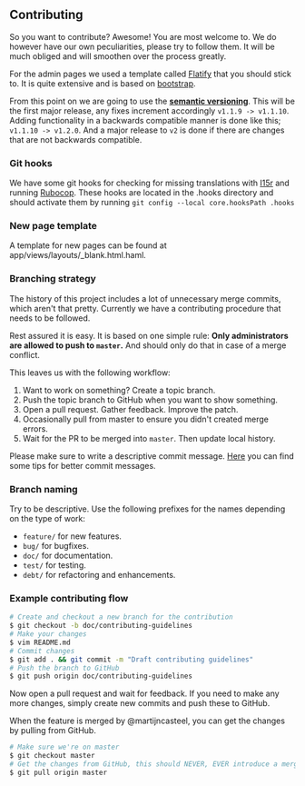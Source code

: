## Contributing
So you want to contribute? Awesome! You are most welcome to. We do however have our
own peculiarities, please try to follow them. It will be much obliged and will smoothen
over the process greatly.

For the admin pages we used a template called [Flatify](http://iarouse.com/dist-flatify/v2.1/index.html#/dashboard) that you should stick to. It is quite extensive and is based on [bootstrap](http://www.getbootstrap.com).

From this point on we are going to use the **[semantic versioning](http://semver.org/)**. This will be the first major release, any fixes increment accordingly `v1.1.9 -> v1.1.10`. Adding functionality in a backwards compatible manner is done like this; `v1.1.10 -> v1.2.0`. And a major release to `v2` is done if there are changes that are not backwards compatible.
 
### Git hooks
We have some git hooks for checking for missing translations with [I15r](https://github.com/balinterdi/i15r) and running [Rubocop](https://github.com/bbatsov/rubocop).
These hooks are located in the .hooks directory and should activate them by running `git config --local core.hooksPath .hooks`

### New page template
A template for new pages can be found at app/views/layouts/_blank.html.haml.

### Branching strategy
The history of this project includes a lot of unnecessary merge commits, which aren't
that pretty. Currently we have a contributing procedure that needs to be followed.

Rest assured it is easy. It is based on one simple rule: **Only administrators are
allowed to push to `master`.** And should only do that in case of a merge conflict.

This leaves us with the following workflow:

1. Want to work on something? Create a topic branch.
1. Push the topic branch to GitHub when you want to show something.
1. Open a pull request. Gather feedback. Improve the patch.
1. Occasionally pull from master to ensure you didn't created merge errors.
1. Wait for the PR to be merged into `master`. Then update local history.

Please make sure to write a descriptive commit message. [Here][commit-messages] you
can find some tips for better commit messages.

 [commit-messages]:http://robots.thoughtbot.com/5-useful-tips-for-a-better-commit-message

### Branch naming
Try to be descriptive. Use the following prefixes for the names depending on the type
of work:

 - `feature/` for new features.
 - `bug/` for bugfixes.
 - `doc/` for documentation.
 - `test/` for testing.
 - `debt/` for refactoring and enhancements.

### Example contributing flow
```bash
# Create and checkout a new branch for the contribution
$ git checkout -b doc/contributing-guidelines
# Make your changes
$ vim README.md
# Commit changes
$ git add . && git commit -m "Draft contributing guidelines"
# Push the branch to GitHub
$ git push origin doc/contributing-guidelines
```

Now open a pull request and wait for feedback. If you need to make any more changes,
simply create new commits and push these to GitHub.

When the feature is merged by @martijncasteel, you can get the changes by pulling
from GitHub.

```bash
# Make sure we're on master
$ git checkout master
# Get the changes from GitHub, this should NEVER, EVER introduce a merge conflict
$ git pull origin master
```
